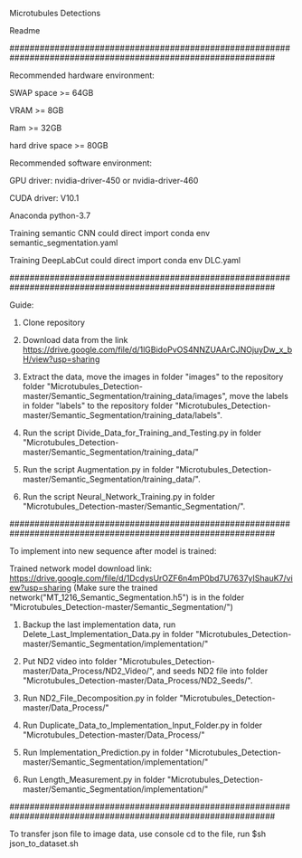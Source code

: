 Microtubules Detections

Readme

#############################################################################################################

Recommended hardware environment:

SWAP space >= 64GB

VRAM >= 8GB

Ram >= 32GB

hard drive space >= 80GB


Recommended software environment:

GPU driver: nvidia-driver-450 or nvidia-driver-460

CUDA driver: V10.1

Anaconda python-3.7

Training semantic CNN could direct import conda env semantic_segmentation.yaml

Training DeepLabCut could direct import conda env DLC.yaml

#############################################################################################################

Guide:

1. Clone repository

2. Download data from the link https://drive.google.com/file/d/1lGBidoPvOS4NNZUAArCJNOjuyDw_x_bH/view?usp=sharing

3. Extract the data, move the images in folder "images" to the repository folder "Microtubules_Detection-master/Semantic_Segmentation/training_data/images",
move the labels in folder "labels" to the repository folder "Microtubules_Detection-master/Semantic_Segmentation/training_data/labels".

4. Run the script Divide_Data_for_Training_and_Testing.py in folder "Microtubules_Detection-master/Semantic_Segmentation/training_data/"

5. Run the script Augmentation.py in folder "Microtubules_Detection-master/Semantic_Segmentation/training_data/".

6. Run the script Neural_Network_Training.py in folder "Microtubules_Detection-master/Semantic_Segmentation/".

#############################################################################################################

To implement into new sequence after model is trained:

Trained network model download link: https://drive.google.com/file/d/1DcdysUrOZF6n4mP0bd7U7637yIShauK7/view?usp=sharing
(Make sure the trained network("MT_1216_Semantic_Segmentation.h5") is in the folder "Microtubules_Detection-master/Semantic_Segmentation/")

1. Backup the last implementation data, run Delete_Last_Implementation_Data.py in folder "Microtubules_Detection-master/Semantic_Segmentation/implementation/"

2. Put ND2 video into folder "Microtubules_Detection-master/Data_Process/ND2_Video/", and seeds ND2 file into folder "Microtubules_Detection-master/Data_Process/ND2_Seeds/".

3. Run ND2_File_Decomposition.py in folder "Microtubules_Detection-master/Data_Process/"

4. Run Duplicate_Data_to_Implementation_Input_Folder.py in folder "Microtubules_Detection-master/Data_Process/"

2. Run Implementation_Prediction.py in folder "Microtubules_Detection-master/Semantic_Segmentation/implementation/"

3. Run Length_Measurement.py in folder "Microtubules_Detection-master/Semantic_Segmentation/implementation/"

#############################################################################################################

To transfer json file to image data, use console cd to the file, run $sh json_to_dataset.sh
